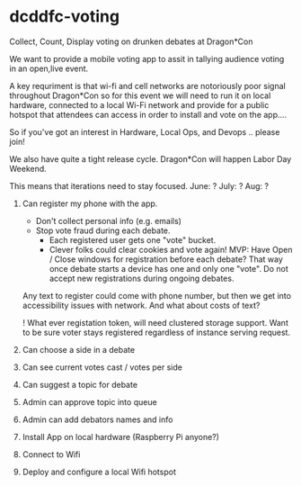 # dcddfc-voting
Collect, Count, Display voting on drunken debates at Dragon*Con

We want to provide a mobile voting app to assit in tallying audience voting in an open,live event.

A key requriment is that wi-fi and cell networks are notoriously poor signal throughout Dragon*Con so for this event we will
need to run it on local hardware, connected to a local Wi-Fi network and provide for a public hotspot that attendees can
access in order to install and vote on the app....

So if you've got an interest in Hardware, Local Ops,  and Devops ..  please join!

We also have quite a tight release cycle.  Dragon*Con will happen Labor Day Weekend.

This means that iterations need to stay focused.
June:  ?
July: ?
Aug: ?

1) Can register my phone with the app.
   * Don't collect personal info (e.g. emails)
   * Stop vote fraud during each debate.
        * Each registered user gets one "vote" bucket.
        * Clever folks could clear cookies and vote again!
    MVP: Have Open / Close windows for registration before
    each debate?   That way once debate starts a device has
    one and only one "vote".  Do not accept new registrations
    during ongoing debates.   

    Any text to register could come with phone number,  but then we get into accessibility issues with network.  And what about costs of text? 

    ! What ever registation token, will need clustered storage support.  Want to be sure voter stays registered regardless of instance serving request.

2) Can choose a side in a debate
3) Can see current votes cast / votes per side
4) Can suggest a topic for debate
5) Admin can approve topic into queue
6) Admin can add debators names and info
7) Install App on local hardware (Raspberry Pi anyone?)
8) Connect to Wifi
9) Deploy and configure a local Wifi hotspot


